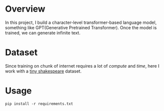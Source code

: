 # Overview

In this project, I build a character-level transformer-based language model, something like GPT(Generative Pretrained Transformer). Once the model is trained, we can generate infinite text.

# Dataset

Since training on chunk of internet requires a lot of _compute_ and _time_, here I work with a [tiny shakespeare](https://raw.githubusercontent.com/karpathy/char-rnn/master/data/tinyshakespeare/input.txt) dataset.

# Usage

```
pip install -r requirements.txt
```
